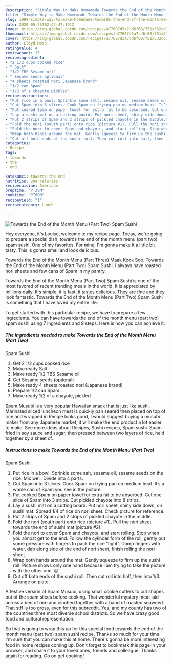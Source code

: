 ```yaml
---
description: "Simple Way to Make Homemade Towards the End of the Month Menu (Part Two) Spam Sushi"
title: "Simple Way to Make Homemade Towards the End of the Month Menu (Part Two) Spam Sushi"
slug: 1989-simple-way-to-make-homemade-towards-the-end-of-the-month-menu-part-two-spam-sushi
date: 2020-05-25T02:42:47.191Z
image: https://img-global.cpcdn.com/recipes/a77687d3a7cd6f60/751x532cq70/towards-the-end-of-the-month-menu-part-two-spam-sushi-recipe-main-photo.jpg
thumbnail: https://img-global.cpcdn.com/recipes/a77687d3a7cd6f60/751x532cq70/towards-the-end-of-the-month-menu-part-two-spam-sushi-recipe-main-photo.jpg
cover: https://img-global.cpcdn.com/recipes/a77687d3a7cd6f60/751x532cq70/towards-the-end-of-the-month-menu-part-two-spam-sushi-recipe-main-photo.jpg
author: Lloyd Moss
ratingvalue: 4
reviewcount: 15
recipeingredient:
- "2 1/2 cups cooked rice"
- " Salt"
- "1/2 TBS Sesame oil"
- " Sesame seeds optional"
- "4 sheets roasted nori Japanese brand"
- "1/2 can Spam"
- "1/2 of a chayote pickled"
recipeinstructions:
- "Put rice in a bowl. Sprinkle some salt, sesame oil, sesame seeds on the rice. Mix well. Divide into 4 parts."
- "Cut Spam into 3 slices. Cook Spam on frying pan on medium heat. It’s a whole can of Spam you see in the picture."
- "Put cooked Spam on paper towel for extra fat to be absorbed. Cut one slice of Spam into 3 strips. Cut pickled chayote into 8 strips."
- "Lay a sushi mat on a cutting board. Put nori sheet, shiny side down, on sushi mat. Spread 1/4 of rice on nori sheet. Check picture for reference."
- "Put 2 strips of Spam and 2 strips of pickled chayote in the middle."
- "Fold the nori (south part) onto rice (picture #1). Pull the nori sheet towards the end of sushi mat (picture #2)."
- "Fold the nori to cover Spam and chayote, and start rolling. Stop when you almost get to the end. Follow the cylinder form of the roll, gently put some pressure with fingers to pack the rice “tight”. Damp fingers with water, dab along side of the end of nori sheet, finish rolling the nori sheet."
- "Wrap both hands around the mat. Gently squeeze to firm up the sushi roll. Picture shows only one hand because I am trying to take the picture with the other one. 😊"
- "Cut off both ends of the sushi roll. Then cut roll into half, then into 1/3. Arrange on plate."
categories:
- Recipe
tags:
- towards
- the
- end

katakunci: towards the end 
nutrition: 204 calories
recipecuisine: American
preptime: "PT38M"
cooktime: "PT60M"
recipeyield: "1"
recipecategory: Lunch

---
```



![Towards the End of the Month Menu (Part Two)
Spam Sushi](https://img-global.cpcdn.com/recipes/a77687d3a7cd6f60/751x532cq70/towards-the-end-of-the-month-menu-part-two-spam-sushi-recipe-main-photo.jpg)

Hey everyone, it's Louise, welcome to my recipe page. Today, we're going to prepare a special dish, towards the end of the month menu (part two)
spam sushi. One of my favorites. For mine, I'm gonna make it a little bit tasty. This is gonna smell and look delicious.

Towards the End of the Month Menu (Part Three) Maak Kook Soo. Towards the End of the Month Menu (Part Two) Spam Sushi. I always have roasted nori sheets and few cans of Spam in my pantry.

Towards the End of the Month Menu (Part Two)
Spam Sushi is one of the most favored of recent trending meals in the world. It is appreciated by millions daily. It's simple, it is fast, it tastes delicious. They are fine and they look fantastic. Towards the End of the Month Menu (Part Two)
Spam Sushi is something that I have loved my entire life.


To get started with this particular recipe, we have to prepare a few ingredients. You can have towards the end of the month menu (part two)
spam sushi using 7 ingredients and 9 steps. Here is how you can achieve it.

<!--inarticleads1-->

##### The ingredients needed to make Towards the End of the Month Menu (Part Two)
Spam Sushi:

1. Get 2 1/2 cups cooked rice
1. Make ready  Salt
1. Make ready 1/2 TBS Sesame oil
1. Get  Sesame seeds (optional)
1. Make ready 4 sheets roasted nori (Japanese brand)
1. Prepare 1/2 can Spam
1. Make ready 1/2 of a chayote, pickled


Spam Musubi is a very popular Hawaiian snack that is just like sushi. Marinated sliced luncheon meat is quickly pan seared then placed on top of rice and wrapped in Recipe looks good, I would suggest buying a musubi maker from any Japanese market, it will make the end product a lot easier to make. See more ideas about Recipes, Sushi recipes, Spam sushi. Spam fried in soy sauce and sugar, then pressed between two layers of rice, held together by a sheet of. 

<!--inarticleads2-->

##### Instructions to make Towards the End of the Month Menu (Part Two)
Spam Sushi:

1. Put rice in a bowl. Sprinkle some salt, sesame oil, sesame seeds on the rice. Mix well. Divide into 4 parts.
1. Cut Spam into 3 slices. Cook Spam on frying pan on medium heat. It’s a whole can of Spam you see in the picture.
1. Put cooked Spam on paper towel for extra fat to be absorbed. Cut one slice of Spam into 3 strips. Cut pickled chayote into 8 strips.
1. Lay a sushi mat on a cutting board. Put nori sheet, shiny side down, on sushi mat. Spread 1/4 of rice on nori sheet. Check picture for reference.
1. Put 2 strips of Spam and 2 strips of pickled chayote in the middle.
1. Fold the nori (south part) onto rice (picture #1). Pull the nori sheet towards the end of sushi mat (picture #2).
1. Fold the nori to cover Spam and chayote, and start rolling. Stop when you almost get to the end. Follow the cylinder form of the roll, gently put some pressure with fingers to pack the rice “tight”. Damp fingers with water, dab along side of the end of nori sheet, finish rolling the nori sheet.
1. Wrap both hands around the mat. Gently squeeze to firm up the sushi roll. Picture shows only one hand because I am trying to take the picture with the other one. 😊
1. Cut off both ends of the sushi roll. Then cut roll into half, then into 1/3. Arrange on plate.


A festive version of Spam Musubi, using small cookie cutters to cut shapes out of the spam slices before cooking. That wonderful mystery meat laid across a bed of rice and cinched together with a band of roasted seaweed. That stff is too gross, even for this subreddit. Yes, and my county has two of the countries three most diverse school districts. So we have crazy good food and cultural representation. 

So that is going to wrap this up for this special food towards the end of the month menu (part two)
spam sushi recipe. Thanks so much for your time. I'm sure that you can make this at home. There's gonna be more interesting food in home recipes coming up. Don't forget to bookmark this page in your browser, and share it to your loved ones, friends and colleague. Thanks again for reading. Go on get cooking!
